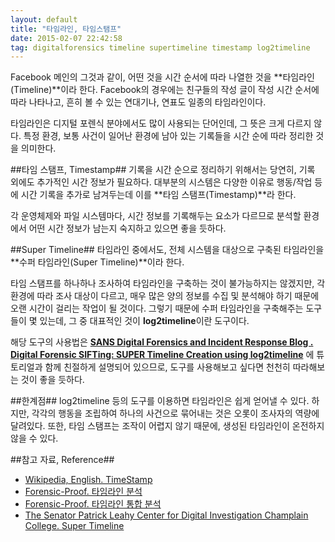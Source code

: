 ```yaml
---
layout: default
title: "타임라인, 타임스탬프"
date: 2015-02-07 22:42:58
tag: digitalforensics timeline supertimeline timestamp log2timeline 
---
```


Facebook 메인의 그것과 같이, 어떤 것을 시간 순서에 따라 나열한 것을 **타임라인(Timeline)**이라 한다. Facebook의 경우에는 친구들의 작성 글이 작성 시간 순서에 따라 나타나고, 흔히 볼 수 있는 연대기나, 연표도 일종의 타임라인이다.

타임라인은 디지털 포렌식 분야에서도 많이 사용되는 단어인데, 그 뜻은 크게 다르지 않다. 특정 환경, 보통 사건이 일어난 환경에 남아 있는 기록들을 시간 순에 따라 정리한 것을 의미한다. 

##타임 스탬프, Timestamp##
기록을 시간 순으로 정리하기 위해서는 당연히, 기록 외에도 추가적인 시간 정보가 필요하다. 대부분의 시스템은 다양한 이유로 행동/작업 등에 시간 기록을 추가로 남겨두는데 이를 **타임 스탬프(Timestamp)**라 한다.

각 운영체제와 파일 시스템마다, 시간 정보를 기록해두는 요소가 다르므로 분석할 환경에서 어떤 시간 정보가 남는지 숙지하고 있으면 좋을 듯하다.

##Super Timeline##
타임라인 중에서도, 전체 시스템을 대상으로 구축된 타임라인을 **수퍼 타임라인(Super Timeline)**이라 한다.

타임 스탬프를 하나하나 조사하여 타임라인을 구축하는 것이 불가능하지는 않겠지만, 각 환경에 따라 조사 대상이 다르고, 매우 많은 양의 정보를 수집 및 분석해야 하기 때문에 오랜 시간이 걸리는 작업이 될 것이다. 그렇기 때문에 수퍼 타임라인을 구축해주는 도구들이 몇 있는데, 그 중 대표적인 것이 **log2timeline**이란 도구이다.

해당 도구의 사용법은 
**[SANS Digital Forensics and Incident Response Blog
 . Digital Forensic SIFTing: SUPER Timeline Creation using log2timeline](http://digital-forensics.sans.org/blog/2011/12/07/digital-forensic-sifting-super-timeline-analysis-and-creation#)** 에 튜토리얼과 함께 친절하게 설명되어 있으므로, 도구를 사용해보고 싶다면 천천히 따라해보는 것이 좋을 듯하다.

##한계점##
log2timeline 등의 도구를 이용하면 타임라인은 쉽게 얻어낼 수 있다. 하지만, 각각의 행동을 조립하여 하나의 사건으로 묶어내는 것은 오롯이 조사자의 역량에 달려있다.
또한, 타임 스탬프는 조작이 어렵지 않기 때문에, 생성된 타임라인이 온전하지 않을 수 있다.


##참고 자료, Reference##

- [Wikipedia, English. TimeStamp](http://en.wikipedia.org/wiki/Timestamp)
- [Forensic-Proof. 타임라인 분석](http://forensic-proof.com/archives/3779)
- [Forensic-Proof. 타임라인 통합 분석](http://forensic-proof.com/archives/2323)
- [The Senator Patrick Leahy Center for Digital Investigation
Champlain College. Super Timeline](http://www.champlain.edu/Documents/LCDI/archive/SuperTimelineReport.pdf)



